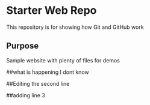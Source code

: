 # Starter Web Repo

This repository is for showing how Git and GitHub work

## Purpose

Sample website with plenty of files for demos

##what is happening I dont know

##Editing the second line

##adding line 3
